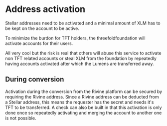 # Address activation

Stellar addresses need to be activated and a minimal amount of XLM has to be kept on the account to be active.

To minimize the burdon for TFT holders, the threefoldfoundation will activate accounts for their users.

All very cool but the risk is real that others will abuse this service to activate non TFT related accounts or steal XLM from the foundation by repeatedly having accounts activated after which the Lumens are transferred away.

## During conversion

Activation during the conversion from the Rivine platform can be secured by requiring the Rivine address. Since a Rivine address can be deducted from a Stellar address, this means the requester has the secret and needs it's TFT to be transferred. A check can also be built in that this activation is only done once so repeatedly activating and merging the account to another one is not possible.
